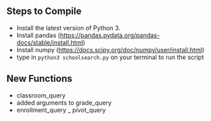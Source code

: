 ## Steps to Compile

- Install the latest version of Python 3.
- Install pandas (https://pandas.pydata.org/pandas-docs/stable/install.html)
- Install numpy (https://docs.scipy.org/doc/numpy/user/install.html)
- type in `python3 schoolsearch.py` on your terminal to run the script

## New Functions

- classroom_query
- added arguments to grade_query
- enrollment_query
_ pivot_query
